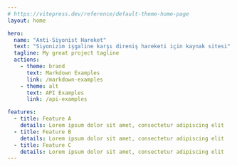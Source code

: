 ```yaml
---
# https://vitepress.dev/reference/default-theme-home-page
layout: home

hero:
  name: "Anti-Siyonist Hareket"
  text: "Siyonizim işgaline karşı direniş hareketi için kaynak sitesi"
  tagline: My great project tagline
  actions:
    - theme: brand
      text: Markdown Examples
      link: /markdown-examples
    - theme: alt
      text: API Examples
      link: /api-examples

features:
  - title: Feature A
    details: Lorem ipsum dolor sit amet, consectetur adipiscing elit
  - title: Feature B
    details: Lorem ipsum dolor sit amet, consectetur adipiscing elit
  - title: Feature C
    details: Lorem ipsum dolor sit amet, consectetur adipiscing elit
---
```


